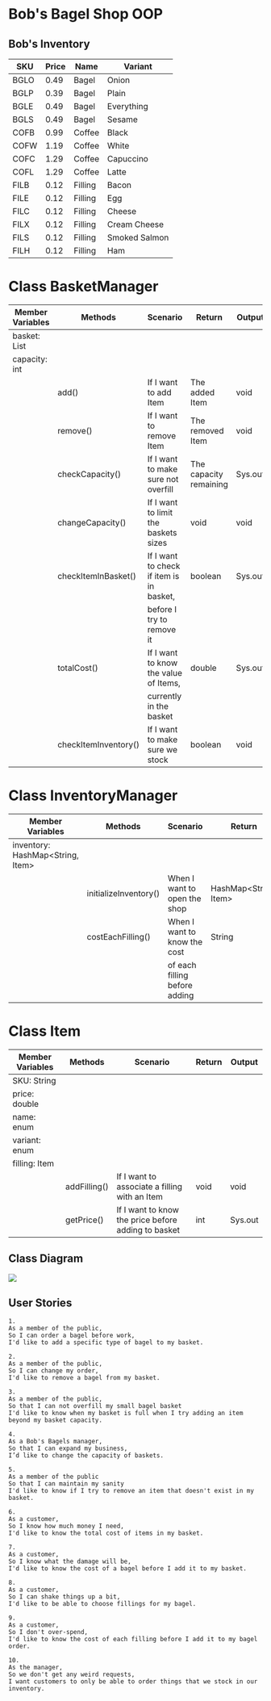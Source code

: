 # Bob's Bagel Shop OOP

## Bob's Inventory

| SKU  | Price | Name    | Variant       |
|------|-------|---------|---------------|
| BGLO | 0.49  | Bagel   | Onion         |
| BGLP | 0.39  | Bagel   | Plain         |
| BGLE | 0.49  | Bagel   | Everything    |
| BGLS | 0.49  | Bagel   | Sesame        |
| COFB | 0.99  | Coffee  | Black         |
| COFW | 1.19  | Coffee  | White         |
| COFC | 1.29  | Coffee  | Capuccino     |
| COFL | 1.29  | Coffee  | Latte         |
| FILB | 0.12  | Filling | Bacon         |
| FILE | 0.12  | Filling | Egg           |
| FILC | 0.12  | Filling | Cheese        |
| FILX | 0.12  | Filling | Cream Cheese  |
| FILS | 0.12  | Filling | Smoked Salmon |
| FILH | 0.12  | Filling | Ham           |

# Class BasketManager

| Member Variables   | Methods              | Scenario                                 | Return                 | Output  |
|--------------------|----------------------|------------------------------------------|------------------------|---------|
| basket: List<Item> |                      |                                          |                        |         |
| capacity: int      |                      |                                          |                        |         |
|                    | add()                | If I want to add Item                    | The added Item         | void    |
|                    | remove()             | If I want to remove Item                 | The removed Item       | void    |
|                    | checkCapacity()      | If I want to make sure not overfill      | The capacity remaining | Sys.out |
|                    | changeCapacity()     | If I want to limit the baskets sizes     | void                   | void    |
|                    | checkItemInBasket()  | If I want to check if item is in basket, | boolean                | Sys.out |
|                    |                      | before I try to remove it                |                        |         |
|                    | totalCost()          | If I want to know the value of Items,    | double                 | Sys.out |
|                    |                      | currently in the basket                  |                        |         |
|                    | checkItemInventory() | If I want to make sure we stock          | boolean                | void    |

# Class InventoryManager

| Member Variables                 | Methods               | Scenario                      | Return                | Output  |
|----------------------------------|-----------------------|-------------------------------|-----------------------|---------|
| inventory: HashMap<String, Item> |                       |                               |                       |         |
|                                  | initializeInventory() | When I want to open the shop  | HashMap<String, Item> | void    |
|                                  | costEachFilling()     | When I want to know the cost  | String                | Sys.out |
|                                  |                       | of each filling before adding |                       |         |


# Class Item

| Member Variables | Methods      | Scenario                                            | Return | Output  |
|------------------|--------------|-----------------------------------------------------|--------|---------|
| SKU: String      |              |                                                     |        |         |
| price: double    |              |                                                     |        |         |
| name: enum       |              |                                                     |        |         |
| variant: enum    |              |                                                     |        |         |
| filling: Item    |              |                                                     |        |         |
|                  | addFilling() | If I want to associate a filling with an Item       | void   | void    |
|                  | getPrice()   | If I want to know the price before adding to basket | int    | Sys.out |



## Class Diagram

![](./src/main/java/com/booleanuk/core/class-diagram.jpg)




## User Stories

```
1.
As a member of the public,
So I can order a bagel before work,
I'd like to add a specific type of bagel to my basket.
```

```
2.
As a member of the public,
So I can change my order,
I'd like to remove a bagel from my basket.
```

```
3.
As a member of the public,
So that I can not overfill my small bagel basket
I'd like to know when my basket is full when I try adding an item beyond my basket capacity.
```

```
4.
As a Bob's Bagels manager,
So that I can expand my business,
I’d like to change the capacity of baskets.
```

```
5.
As a member of the public
So that I can maintain my sanity
I'd like to know if I try to remove an item that doesn't exist in my basket.
```

```
6.
As a customer,
So I know how much money I need,
I'd like to know the total cost of items in my basket.
```

```
7.
As a customer,
So I know what the damage will be,
I'd like to know the cost of a bagel before I add it to my basket.
```

```
8.
As a customer,
So I can shake things up a bit,
I'd like to be able to choose fillings for my bagel.
```

```
9.
As a customer,
So I don't over-spend,
I'd like to know the cost of each filling before I add it to my bagel order.
```

```
10.
As the manager,
So we don't get any weird requests,
I want customers to only be able to order things that we stock in our inventory.
```